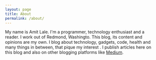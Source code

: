```yaml
---
layout: page
title: About
permalink: /about/
---
```


My name is Amit Lale. I'm a programmer, technology enthusiast and a reader. I work out of Redmond, Washingto. This blog, its content and opinions are my own. I blog about technology, gadgets, code, health and many things in between, that pique my interest . I publish articles here on this blog and also on other blogging platforms like [Medium](https://medium.com/@amit.lale).
